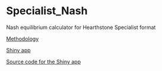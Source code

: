 # Specialist_Nash
Nash equilibrium calculator for Hearthstone Specialist format

[Methodology](https://github.com/naturewillconfess/Specialist_Nash/blob/master/Specialist.pdf)

[Shiny app](https://bruh.shinyapps.io/bruh)

[Source code for the Shiny app](https://github.com/naturewillconfess/Specialist_Nash/blob/master/Shiny/app.R)
